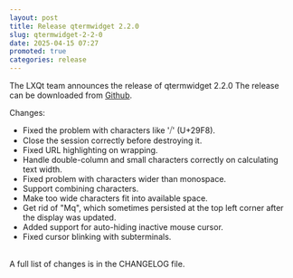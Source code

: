 ```yaml
---
layout: post
title: Release qtermwidget 2.2.0
slug: qtermwidget-2-2-0
date: 2025-04-15 07:27
promoted: true
categories: release
---
```


The LXQt team announces the release of qtermwidget 2.2.0
The release can be downloaded from [Github](https://github.com/lxqt/qtermwidget/releases).

Changes:

 * Fixed the problem with characters like '⧸' (U+29F8).
 * Close the session correctly before destroying it.
 * Fixed URL highlighting on wrapping.
 * Handle double-column and small characters correctly on calculating text width.
 * Fixed problem with characters wider than monospace.
 * Support combining characters.
 * Make too wide characters fit into available space.
 * Get rid of "Mq", which sometimes persisted at the top left corner after the display was updated.
 * Added support for auto-hiding inactive mouse cursor.
 * Fixed cursor blinking with subterminals.

<br/>
A full list of changes is in the CHANGELOG file.
<br/>
